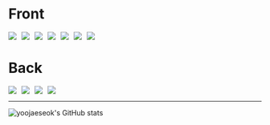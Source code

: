 # Front
<div style="display: flex; flex-wrap: wrap; gap: 10px;">
  <img src="https://img.shields.io/badge/HTML5-E34F26?style=for-the-badge&logo=HTML5&logoColor=white">
  <img src="https://img.shields.io/badge/css3-1572B6?style=for-the-badge&logo=css3&logoColor=white">
  <img src="https://img.shields.io/badge/javascript-F7DF1E?style=for-the-badge&logo=javaScript&logoColor=white">
  <img src="https://img.shields.io/badge/jquery-0769AD?style=for-the-badge&logo=javaScript&logoColor=white">
  <img src="https://img.shields.io/badge/react-61DAFB?style=for-the-badge&logo=react&logoColor=white">
  <img src="https://img.shields.io/badge/typescript-3178C6?style=for-the-badge&logo=typeScript&logoColor=white">
  <img src="https://img.shields.io/badge/redux-764ABC?style=for-the-badge&logo=redux&logoColor=white">
</div>

# Back
<div style="display: flex; flex-wrap: wrap; gap: 10px;">
  <img src="https://img.shields.io/badge/spring-6DB33F?style=for-the-badge&logo=spring&logoColor=white">
  <img src="https://img.shields.io/badge/nodejs-5FA04E?style=for-the-badge&logo=nodejs&logoColor=white">
  <img src="https://img.shields.io/badge/nodemon-76D04B?style=for-the-badge&logo=nodemon&logoColor=white">
  <img src="https://img.shields.io/badge/express-000000?style=for-the-badge&logo=express&logoColor=white">
</div>

---

![yoojaeseok's GitHub stats](https://github-readme-stats.vercel.app/api?username=yoo94&show_icons=true&theme=radical)
